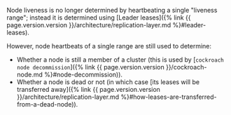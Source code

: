 Node liveness is no longer determined by heartbeating a single "liveness range"; instead it is determined using [Leader leases]({% link {{ page.version.version }}/architecture/replication-layer.md %}#leader-leases).

However, node heartbeats of a single range are still used to determine:

- Whether a node is still a member of a cluster (this is used by [`cockroach node decommission`]({% link {{ page.version.version }}/cockroach-node.md %}#node-decommission)).
- Whether a node is dead or not (in which case [its leases will be transferred away]({% link {{ page.version.version }}/architecture/replication-layer.md %}#how-leases-are-transferred-from-a-dead-node)).
